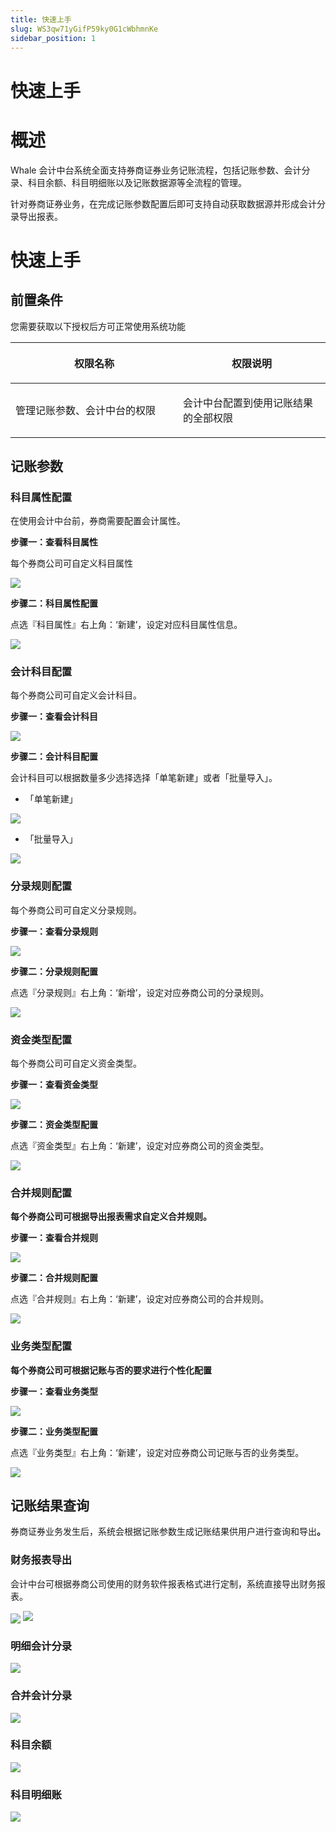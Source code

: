 ```yaml
---
title: 快速上手
slug: WS3qw71yGifP59ky0G1cWbhmnKe
sidebar_position: 1
---
```



# 快速上手

# 概述

Whale 会计中台系统全面支持券商证券业务记账流程，包括记账参数、会计分录、科目余额、科目明细账以及记账数据源等全流程的管理。

针对券商证券业务，在完成记账参数配置后即可支持自动获取数据源并形成会计分录导出报表。

# 快速上手

## 前置条件

您需要获取以下授权后方可正常使用系统功能

<table header_row="1">
<colgroup>
<col width="437"/>
<col width="393"/>
</colgroup>
<thead>
<tr><th><p>权限名称</p></th><th><p>权限说明</p></th></tr>
</thead>
<tbody>
<tr><td><p>管理记账参数、会计中台的权限</p></td><td><p>会计中台配置到使用记账结果的全部权限</p></td></tr>
</tbody>
</table>

## 记账参数

### 科目属性配置

在使用会计中台前，券商需要配置会计属性。

<b>步骤一：查看科目属性</b>

每个券商公司可自定义科目属性

<img src="/assets/KOKabzVdooQPyXxd88NceFxUnXl.png" src-width="2864" src-height="1078" align="center"/>

<b>步骤二：科目属性配置</b>

点选『科目属性』右上角：‘新建’，设定对应科目属性信息。

<img src="/assets/YiUrbuojqod4x3xCGMScXz3knhh.png" src-width="2954" src-height="1174" align="center"/>

### 会计科目配置

每个券商公司可自定义会计科目。

<b>步骤一：查看会计科目</b>

<img src="/assets/RlfBbN78DoFeRlxwq7fcSQ8QnZe.png" src-width="2848" src-height="1022" align="center"/>

<b>步骤二：会计科目配置</b>

会计科目可以根据数量多少选择选择「单笔新建」或者「批量导入」。

- 「单笔新建」

<img src="/assets/Sphwb0O6xovfxnxtbpIcCAjQn2d.png" src-width="2854" src-height="1082" align="center"/>

- 「批量导入」

<img src="/assets/Ry4cbJz1coXQIqx6WkycpxzUnvb.png" src-width="2872" src-height="1096" align="center"/>

### <b>分录规则配置</b>

每个券商公司可自定义分录规则。

<b>步骤一：查看分录规则</b>

<img src="/assets/COgUbDru0oLdIZxMBKccjaiDn5e.png" src-width="2854" src-height="1090" align="center"/>

<b>步骤二：分录规则配置</b>

点选『分录规则』右上角：‘新增’，设定对应券商公司的分录规则。

<img src="/assets/SF8Wbx51UoNRFdxIxBscAFMXnJd.png" src-width="3018" src-height="4624" align="center"/>

### <b>资金类型配置</b>

每个券商公司可自定义资金类型。

<b>步骤一：查看资金类型</b>

<img src="/assets/Pdtzbstg8ohnu7xoFPacVRVBnJe.png" src-width="3806" src-height="1504" align="center"/>

<b>步骤二：资金类型配置</b>

点选『资金类型』右上角：‘新建’，设定对应券商公司的资金类型。

<img src="/assets/YFUZbeKixoKNJcxc7QRcn5rcnhe.png" src-width="3826" src-height="1470" align="center"/>

### <b>合并规则配置</b>

<b>每个券商公司可根据导出报表需求自定义合并规则。</b>

<b>步骤一：查看合并规则</b>

<img src="/assets/V39XbXqLDoGnzpxOThDcOfLXnjg.png" src-width="2866" src-height="1162" align="center"/>

<b>步骤二：合并规则配置</b>

点选『合并规则』右上角：‘新建’，设定对应券商公司的合并规则。

<img src="/assets/C0cfb4CyDoi4itxlHZkcFoi7nBe.png" src-width="952" src-height="1776"/>

### 业务类型<b>配置</b>

<b>每个券商公司可根据记账与否的要求进行个性化配置</b>

<b>步骤一：查看</b><b>业务类型</b>

<img src="/assets/Q6aBbgLKiokbT5xmdYec50qHnHg.png" src-width="3810" src-height="1676" align="center"/>

<b>步骤二：</b><b>业务类型</b><b>配置</b>

点选『业务类型』右上角：‘新建’，设定对应券商公司记账与否的业务类型。

<img src="/assets/JUQyb855ropp6bx6E7GcM9n6nyD.png" src-width="3256" src-height="1484" align="center"/>

## <b>记账结果查询</b>

券商证券业务发生后，系统会根据记账参数生成记账结果供用户进行查询和导出<b>。</b>

### <b>财务报表导出</b>

会计中台可根据券商公司使用的财务软件报表格式进行定制，系统直接导出财务报表。

<img src="/assets/A3FsbMxe4ociJOx6ilicWwvyn6b.png" src-width="2830" src-height="860" align="center"/>

<img src="/assets/W3NQbrKN0oigoDx5Y9TcFiyvnAf.png" src-width="952" src-height="1250"/>

### 明细会计分录

<img src="/assets/Ldn2beyMAotVsKxPwW2c22jln5b.png" src-width="2836" src-height="980" align="center"/>

### 合并会计分录

<img src="/assets/TZyUbN7cRo0UrOx8LcccUSUNnhd.png" src-width="2840" src-height="830" align="center"/>

### 科目余额

<img src="/assets/Xp8xbvRoTo1Pj5xjW39cVttJnle.png" src-width="2844" src-height="926" align="center"/>

### 科目明细账

<img src="/assets/GEvsbaq0Xo0Kl0xM3rVc4zEtnOc.png" src-width="2848" src-height="998" align="center"/>

